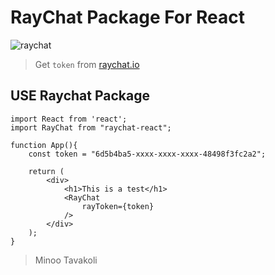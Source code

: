 # RayChat Package For React

![raychat](https://blog.raychat.io/wp-content/themes/appraychat/images/raychat-logo.svg)

> Get `token` from [raychat.io](https://raychat.io/signup)

## USE Raychat Package

```
import React from 'react';
import RayChat from "raychat-react";

function App(){
    const token = "6d5b4ba5-xxxx-xxxx-xxxx-48498f3fc2a2";

    return (
        <div>
            <h1>This is a test</h1>
            <RayChat
                rayToken={token}
            />
        </div>
    );
}

```

> Minoo Tavakoli
